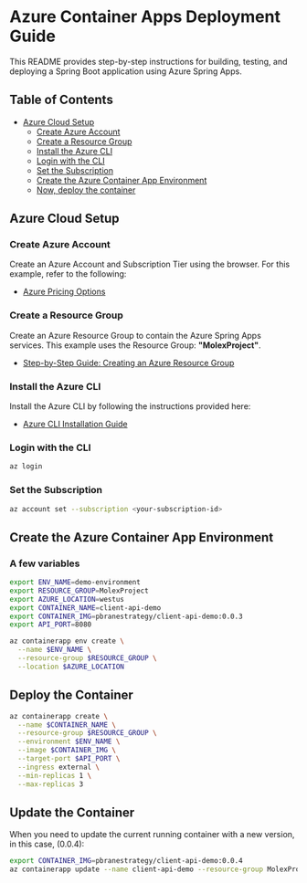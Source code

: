 
# Azure Container Apps Deployment Guide

This README provides step-by-step instructions for building, testing, and deploying a Spring Boot application using Azure Spring Apps.

## Table of Contents
- [Azure Cloud Setup](#azure-cloud-setup)
    - [Create Azure Account](#create-azure-account)
    - [Create a Resource Group](#create-a-resource-group)
    - [Install the Azure CLI](#install-the-azure-cli)
    - [Login with the CLI](#login-with-the-cli)
    - [Set the Subscription](#set-the-subscription)
    - [Create the Azure Container App Environment](#create-the-azure-container-app-environment)
    - [Now, deploy the container](#now-deploy-the-container)

## Azure Cloud Setup

### Create Azure Account

Create an Azure Account and Subscription Tier using the browser. For this example, refer to the following:

- [Azure Pricing Options](https://azure.microsoft.com/en-us/pricing/purchase-options/azure-account)

### Create a Resource Group

Create an Azure Resource Group to contain the Azure Spring Apps services. This example uses the Resource Group: **"MolexProject"**.

- [Step-by-Step Guide: Creating an Azure Resource Group](https://techcommunity.microsoft.com/t5/startups-at-microsoft/step-by-step-guide-creating-an-azure-resource-group-on-azure/ba-p/3792368)

### Install the Azure CLI

Install the Azure CLI by following the instructions provided here:

- [Azure CLI Installation Guide](https://learn.microsoft.com/en-us/cli/azure/install-azure-cli)

### Login with the CLI

```bash
az login
```

### Set the Subscription

```bash
az account set --subscription <your-subscription-id>
```

## Create the Azure Container App Environment

### A few variables
```bash
export ENV_NAME=demo-environment
export RESOURCE_GROUP=MolexProject
export AZURE_LOCATION=westus
export CONTAINER_NAME=client-api-demo
export CONTAINER_IMG=pbranestrategy/client-api-demo:0.0.3
export API_PORT=8080
```

```bash
az containerapp env create \
  --name $ENV_NAME \
  --resource-group $RESOURCE_GROUP \
  --location $AZURE_LOCATION
```

## Deploy the Container

```bash
az containerapp create \
  --name $CONTAINER_NAME \
  --resource-group $RESOURCE_GROUP \
  --environment $ENV_NAME \
  --image $CONTAINER_IMG \
  --target-port $API_PORT \
  --ingress external \
  --min-replicas 1 \
  --max-replicas 3
```

## Update the Container
When you need to update the current running container with a new version, in this case, (0.0.4):
```bash
export CONTAINER_IMG=pbranestrategy/client-api-demo:0.0.4
az containerapp update --name client-api-demo --resource-group MolexProject --image $CONTAINER_IMG
```